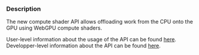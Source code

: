 ### Description

The new compute shader API allows offloading work from the CPU onto the GPU using WebGPU compute shaders.

User-level information about the usage of the API can be found [here](../../../Rendering/WebGPU/webgpu-compute-api-user.md).
Developper-level information about the API can be found [here](../../../Rendering/WebGPU/webgpu-compute-api-dev.md).
